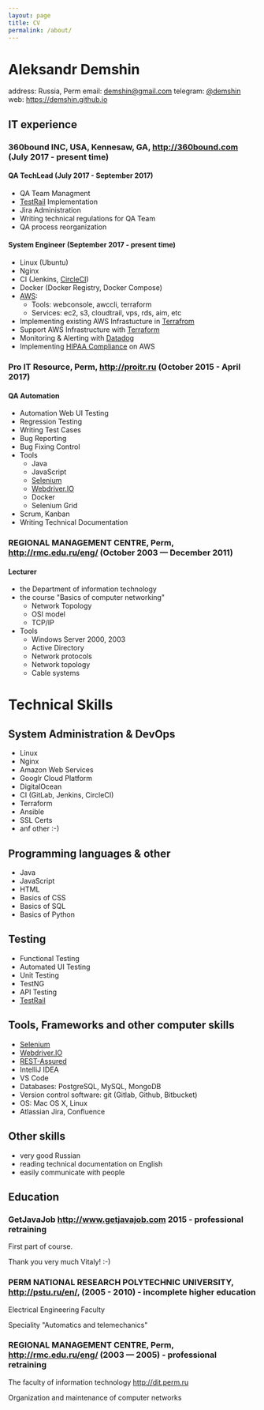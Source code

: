 ```yaml
---
layout: page
title: CV
permalink: /about/
---
```


# Aleksandr Demshin

address: Russia, Perm
email: [demshin@gmail.com](mailto:demshin@gmail.com)
telegram: [@demshin](https://t.me/demshin)
web: <https://demshin.github.io>

## IT experience

### 360bound INC, USA, Kennesaw, GA, <http://360bound.com> (July 2017 - present time)

#### QA TechLead (July 2017 - September 2017)

- QA Team Managment
- [TestRail](http://www.gurock.com/testrail/) Implementation
- Jira Administration
- Writing technical regulations for QA Team
- QA process reorganization

#### System Engineer (September 2017 - present time)

- Linux (Ubuntu)
- Nginx
- CI (Jenkins, [CircleCI](https://circleci.com))
- Docker (Docker Registry, Docker Compose)
- [AWS](https://aws.amazon.com):
  - Tools: webconsole, awccli, terraform
  - Services: ec2, s3, cloudtrail, vps, rds, aim, etc
- Implementing existing AWS Infrastucture in [Terrafrom](https://www.terraform.io)
- Support AWS Infrastructure with [Terraform](https://www.terraform.io)
- Monitoring & Alerting with [Datadog](https://www.datadoghq.com)
- Implementing [HIPAA Compliance](https://en.wikipedia.org/wiki/Health_Insurance_Portability_and_Accountability_Act) on AWS

### Pro IT Resource, Perm, <http://proitr.ru> (October 2015 - April 2017)

#### QA Automation

- Automation Web UI Testing
- Regression Testing
- Writing Test Cases
- Bug Reporting
- Bug Fixing Control
- Tools
  - Java
  - JavaScript
  - [Selenium](http://seleniumhq.org)
  - [Webdriver.IO](http://webdriver.io)
  - Docker
  - Selenium Grid
- Scrum, Kanban
- Writing Technical Documentation

### REGIONAL MANAGEMENT CENTRE, Perm, <http://rmc.edu.ru/eng/> (October 2003 — December 2011)

#### Lecturer

- the Department of information technology
- the course "Basics of computer networking"
  - Network Topology
  - OSI model
  - TCP/IP
- Tools
  - Windows Server 2000, 2003
  - Active Directory
  - Network protocols
  - Network topology
  - Cable systems

# Technical Skills

## System Administration & DevOps

- Linux
- Nginx
- Amazon Web Services
- Googlr Cloud Platform
- DigitalOcean
- CI (GitLab, Jenkins, CircleCI)
- Terraform
- Ansible
- SSL Certs
- anf other :-)

## Programming languages & other

- Java
- JavaScript
- HTML
- Basics of CSS
- Basics of SQL
- Basics of Python

## Testing

- Functional Testing
- Automated UI Testing
- Unit Testing
- TestNG
- API Testing
- [TestRail](http://www.gurock.com/testrail/)

## Tools, Frameworks and other computer skills

- [Selenium](http://www.seleniumhq.org)
- [Webdriver.IO](http://webdriver.io)
- [REST-Assured](http://rest-assured.io/)
- IntelliJ IDEA
- VS Code
- Databases: PostgreSQL, MySQL, MongoDB
- Version control software: git (Gitlab, Github, Bitbucket)
- OS: Mac OS X, Linux
- Atlassian Jira, Confluence

## Other skills

- very good Russian
- reading technical documentation on English
- easily communicate with people

## Education

### GetJavaJob <http://www.getjavajob.com> 2015 - professional retraining

First part of course.

Thank you very much Vitaly! :-)

### PERM NATIONAL RESEARCH POLYTECHNIC UNIVERSITY, <http://pstu.ru/en/>, (2005 - 2010) - incomplete higher education

Electrical Engineering Faculty

Speciality "Automatics and telemechanics"

### REGIONAL MANAGEMENT CENTRE, Perm, <http://rmc.edu.ru/eng/> (2003 — 2005) - professional retraining

The faculty of information technology <http://dit.perm.ru>

Organization and maintenance of computer networks
